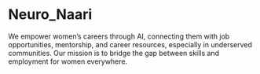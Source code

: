 # Neuro_Naari
We empower women’s careers through AI, connecting them with job opportunities, mentorship, and career resources, especially in underserved communities. Our mission is to bridge the gap between skills and employment for women everywhere.
